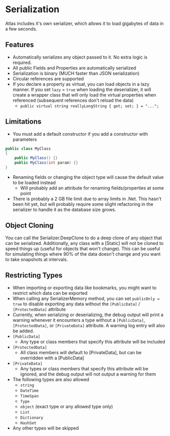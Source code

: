 # Serialization

Atlas includes it's own serializer, which allows it to load gigabytes of data in a few seconds.
## Features
- Automatically serializes any object passed to it. No extra logic is required.
- All public Fields and Properties are automatically serialized
- Serialization is binary (MUCH faster than JSON serialization)
- Circular references are supported
- If you declare a property as virtual, you can load objects in a lazy manner. If you set `lazy` = `true` when loading the deserializer, it will create a wrapper class that will only load the virtual properties when referenced (subsequent references don't reload the data)
  - `public virtual string reallyLongString { get; set; } = "...";`
  
## Limitations
- You must add a default constructor if you add a constructor with parameters
```csharp
public class MyClass
{
    public MyClass() {}
    public MyClass(int param) {}
}
```
- Renaming fields or changing the object type will cause the default value to be loaded instead
  - Will probably add an attribute for renaming fields/properties at some point
- There is probably a 2 GB file limit due to array limits in .Net. This hasn't been hit yet, but will probably require some slight refactoring in the serializer to handle it as the database size grows.

## Object Cloning

You can call the Serializer.DeepClone<Type> to do a deep clone of any object that can be serialized. Additionally, any class with a [Static] will not be cloned to speed things up (useful for objects that won't change). This can be useful for simulating things where 90% of the data doesn't change and you want to take snapshots at intervals.

## Restricting Types
- When importing or exporting data like bookmarks, you might want to restrict which data can be exported
- When calling any SerializerMemory method, you can set `publicOnly = true` to disable exporting any data without the `[PublicData]` / `[ProtectedData]` attribute
- Currently, when serializing or deserializing, the debug output will print a warning whenever it encounters a type without a `[PublicData]`, `[ProtectedData]`, or `[PrivateData]` attribute. A warning log entry will also be added.
- `[PublicData]`
  - Any type or class members that specify this attribute will be included
- `[ProtectedData]`
  - All class members will default to [PrivateData], but can be overridden with a [PublicData]
- `[PrivateData]`
  - Any types or class members that specify this attribute will be ignored, and the debug output will not output a warning for them
- The following types are also allowed
  - `string`
  - `DateTime`
  - `TimeSpan`
  - `Type`
  - `object` (exact type or any allowed type only)
  - `List`
  - `Dictionary`
  - `HashSet`
- Any other types will be skipped